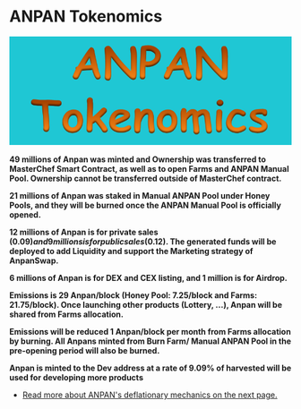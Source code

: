 # ANPAN Tokenomics  

![](img-anpan-2021-09-19-13-24-35.png)

**49 millions of Anpan was minted and Ownership was transferred to MasterChef Smart Contract, as well as to open Farms and ANPAN Manual Pool. Ownership cannot be transferred outside of MasterChef contract.**

**21 millions of Anpan was staked in Manual ANPAN Pool under Honey Pools, and they will be burned once the ANPAN Manual Pool is officially opened.**

**12 millions of Anpan is for private sales (0.09$) and 9 millions is for public sales (0.12$). The generated funds will be deployed to add Liquidity and support the Marketing strategy of AnpanSwap.**

**6 millions of Anpan is for DEX and CEX listing, and 1 million is for Airdrop.**

**Emissions is 29 Anpan/block (Honey Pool: 7.25/block and Farms: 21.75/block). Once launching other products (Lottery, ...), Anpan will be shared from Farms allocation.**

**Emissions will be reduced 1 Anpan/block per month from Farms allocation by burning. All Anpans minted from Burn Farm/ Manual ANPAN Pool in the pre-opening period will also be burned.**

**Anpan is minted to the Dev address at a rate of 9.09% of harvested will be used for developing more products**        



* [Read more about ANPAN's deflationary mechanics on the next page.](https://docs.anpanswap.finance/#/tokenomics/anpan/controlling-anpan-supply)